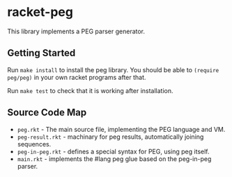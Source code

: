 # racket-peg

This library implements a PEG parser generator.

## Getting Started

Run `make install` to install the peg library. You should be able to `(require peg/peg)` in your own racket programs after that.

Run `make test` to check that it is working after installation.

## Source Code Map

* `peg.rkt` - The main source file, implementing the PEG language and VM.
* `peg-result.rkt` - machinary for peg results, automatically joining sequences.
* `peg-in-peg.rkt` - defines a special syntax for PEG, using peg itself.
* `main.rkt` - implements the #lang peg glue based on the peg-in-peg parser.
